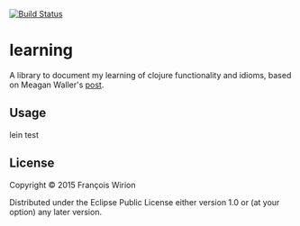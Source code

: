 [![Build Status](https://travis-ci.org/wirion/learning-clojure.svg?branch=master)](https://travis-ci.org/wirion/learning-clojure)

# learning

A library to document my learning of clojure functionality and idioms, based on Meagan Waller's [post](http://meaganwaller.com/clojure-katas-fizzbuzz/).

## Usage

lein test

## License

Copyright © 2015 François Wirion

Distributed under the Eclipse Public License either version 1.0 or (at
your option) any later version.
